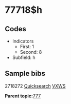 # 77718$h

## Codes

-   Indicators
    -   First: 1
    -   Second: 8
-   Subfield: h

## Sample bibs

2718272 [Quicksearch](https://search.library.yale.edu/catalog/2718272) [VXWS](http://prodorbis.library.yale.edu:7014/vxws/GetHoldingsService?bibId=2718272)

**Parent topic:**[777](../../tags/777/777.md)

